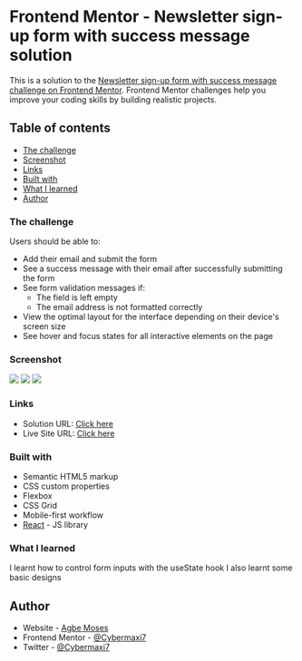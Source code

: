 # Frontend Mentor - Newsletter sign-up form with success message solution

This is a solution to the [Newsletter sign-up form with success message challenge on Frontend Mentor](https://www.frontendmentor.io/challenges/newsletter-signup-form-with-success-message-3FC1AZbNrv). Frontend Mentor challenges help you improve your coding skills by building realistic projects.

## Table of contents

- [The challenge](#the-challenge)
- [Screenshot](#screenshot)
- [Links](#links)
- [Built with](#built-with)
- [What I learned](#what-i-learned)
- [Author](#author)

### The challenge

Users should be able to:

- Add their email and submit the form
- See a success message with their email after successfully submitting the form
- See form validation messages if:
  - The field is left empty
  - The email address is not formatted correctly
- View the optimal layout for the interface depending on their device's screen size
- See hover and focus states for all interactive elements on the page

### Screenshot

![](../build/static/images/one.png)
![](../build/static/images/two.png)
![](../build/static/images/three.png)

### Links

- Solution URL: [Click here](https://your-solution-url.com)
- Live Site URL: [Click here](https://newsletter-signup-n-success.vercel.app/)

### Built with

- Semantic HTML5 markup
- CSS custom properties
- Flexbox
- CSS Grid
- Mobile-first workflow
- [React](https://reactjs.org/) - JS library

### What I learned

I learnt how to control form inputs with the useState hook
I also learnt some basic designs

## Author

- Website - [Agbe Moses](https://cybermaxi.vercel.app)
- Frontend Mentor - [@Cybermaxi7](https://www.frontendmentor.io/profile/cybermaxi7)
- Twitter - [@Cybermaxi7](https://www.twitter.com/cybermaxi7)
